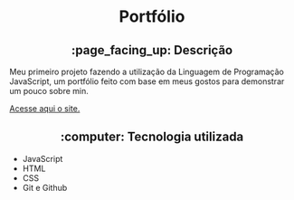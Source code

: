 <h1 align="center">Portfólio</h1>

<h2 align="center">:page_facing_up: Descrição</h2>
<p>Meu primeiro projeto fazendo a utilização da Linguagem de Programação JavaScript, um portfólio feito com base em meus gostos para demonstrar um pouco sobre min. </p>

<a href="https://lipeinacio.github.io/mini-portfolio/">Acesse aqui o site.</a>

<h2 align="center"> :computer: Tecnologia utilizada </h2>

- JavaScript
- HTML
- CSS
- Git e Github


